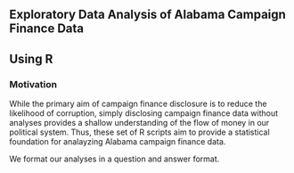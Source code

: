 ## Exploratory Data Analysis of Alabama Campaign Finance Data 
## Using R

### Motivation
While the primary aim of campaign finance disclosure is to reduce
the likelihood of corruption, simply disclosing campaign finance data
without analyses provides a shallow understanding of the flow of money
in our political system. Thus, these set of R scripts aim to provide 
a statistical foundation for analayzing Alabama campaign finance data.

We format our analyses in a question and answer format.






